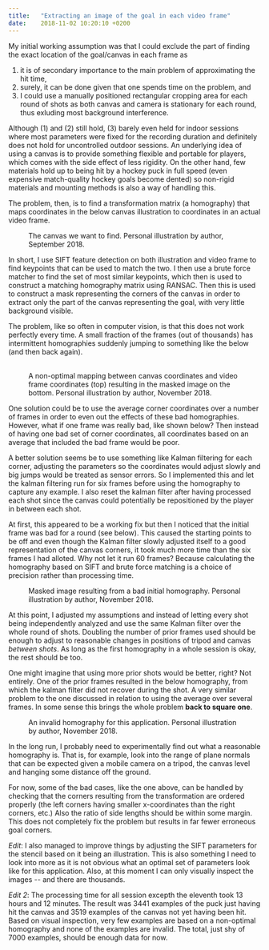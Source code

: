```yaml
---
title:   "Extracting an image of the goal in each video frame"
date:    2018-11-02 10:20:10 +0200
---
```

My initial working assumption was that I could exclude the part of finding
the exact location of the goal/canvas in each frame as
1. it is of secondary importance to the main problem of approximating the hit
  time,
2. surely, it can be done given that one spends time on the problem, and
3. I could use a manually positioned rectangular cropping area for each round
   of shots as both canvas and camera is stationary for each round, thus
   exluding most background interference.

Although (1) and (2) still hold, (3) barely even held for indoor sessions
where most parameters were fixed for the recording duration and definitely
does not hold for uncontrolled outdoor sessions. An underlying idea of using
a canvas is to provide something flexible and portable for players, which
comes with the side effect of less rigidity. On the other hand, few materials
hold up to being hit by a hockey puck in full speed (even expensive
match-quality hockey goals become dented) so non-rigid materials and mounting
methods is also a way of handling this.

The problem, then, is to find a transformation matrix (a homography) that
maps coordinates in the below canvas illustration to coordinates in an actual
video frame.

<figure>
  <img src="{{ site.url }}{{ site.baseurl }}/assets/images/canvas-stencil-adj-top-1cm.png"
       alt="">
  <figcaption>
    The canvas we want to find. Personal illustration by author, September 2018.
  </figcaption>
</figure>

In short, I use SIFT feature detection on both illustration and video frame
to find keypoints that can be used to match the two. I then use a brute force
matcher to find the set of most similar keypoints, which then is used to
construct a matching homography matrix using RANSAC. Then this is used to
construct a mask representing the corners of the canvas in order to extract
only the part of the canvas representing the goal, with very little background
visible.

The problem, like so often in computer vision, is that this does not work
perfectly every time. A small fraction of the frames (out of thousands) has
intermittent homographies suddenly jumping to something like the below (and
then back again).

<figure>
  <img src="{{ site.url }}{{ site.baseurl }}/assets/images/bad-homography.jpg"
       alt="">
  <img src="{{ site.url }}{{ site.baseurl }}/assets/images/bad-homography-masked.png"
       alt="">
  <figcaption>
    A non-optimal mapping between canvas coordinates and video frame
    coordinates (top) resulting in the masked image on the bottom.
    Personal illustration by author, November 2018.
  </figcaption>
</figure>

One solution could be to use the average corner coordinates over a number of
frames in order to even out the effects of these bad homographies. However,
what if one frame was really bad, like shown below? Then instead of having
one bad set of corner coordinates, all coordinates based on an average that
included the bad frame would be poor.

A better solution seems be to use something like Kalman filtering for each
corner, adjusting the parameters so the coordinates would adjust slowly and
big jumps would be treated as sensor errors. So I implemented this and let
the kalman filtering run for six frames before using the homography to
capture any example. I also reset the kalman filter after having processed
each shot since the canvas could potentially be repositioned by the player
in between each shot.

At first, this appeared to be a working fix but then I noticed that the
initial frame was bad for a round (see below). This caused the starting
points to be off and even though the Kalman filter slowly adjusted itself
to a good representation of the canvas corners, it took much more time
than the six frames I had alloted. Why not let it run 60 frames? Because
calculating the homography based on SIFT and brute force matching is a
choice of precision rather than processing time.

<figure>
  <img src="{{ site.url }}{{ site.baseurl }}/assets/images/bad-initial-homography.png"
       alt="">
  <figcaption>
     Masked image resulting from a bad initial homography. Personal illustration
    by author, November 2018.
  </figcaption>
</figure>

At this point, I adjusted my assumptions and instead of letting every shot
being independently analyzed and use the same Kalman filter over the whole
round of shots. Doubling the number of prior frames used should be enough
to adjust to reasonable changes in positions of tripod and canvas *between
shots*. As long as the first homography in a whole session is okay, the
rest should be too.

One might imagine that using more prior shots would be better, right? Not
entirely. One of the prior frames resulted in the below homography, from which
the kalman filter did not recover during the shot. A very similar problem
to the one discussed in relation to using the average over several frames.
In some sense this brings the whole problem **back to square one**.

<figure>
  <img src="{{ site.url }}{{ site.baseurl }}/assets/images/invalid-homography.jpg"
       alt="">
  <figcaption>
     An invalid homography for this application. Personal illustration by
     author, November 2018.
  </figcaption>
</figure>

In the long run, I probably need to experimentally find out what a reasonable
homography is. That is, for example, look into the range of plane normals
that can be expected given a mobile camera on a tripod, the canvas level
and hanging some distance off the ground.

For now, some of the bad cases, like the one above, can be handled by checking
that the corners resulting from the transformation are ordered properly
(the left corners having smaller x-coordinates than the right corners, etc.)
Also the ratio of side lengths should be within some margin. This does not
completely fix the problem but results in far fewer erroneous goal corners.

*Edit*: I also managed to improve things by adjusting the SIFT parameters
for the stencil based on it being an illustration. This is also something
I need to look into more as it is not obvious what an optimal set of
parameters look like for this application. Also, at this moment I can only
visually inspect the images -- and there are thousands.

*Edit 2*: The processing time for all session excepth the eleventh took 13
hours and 12 minutes. The result was 3441 examples of the puck just having
hit the canvas and 3519 examples of the canvas not yet having been hit. Based
on visual inspection, very few examples are based on a non-optimal homography
and none of the examples are invalid. The total, just shy of 7000 examples,
should be enough data for now.

